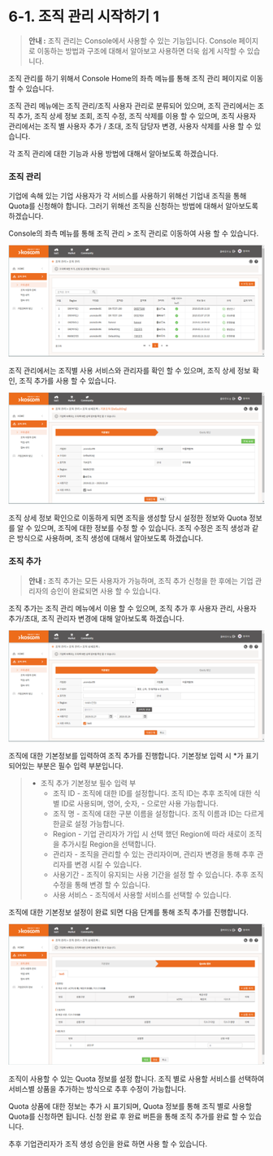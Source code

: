 # 6-1. 조직 관리 시작하기 1



> **안내 :** 조직 관리는 Console에서 사용할 수 있는 기능입니다. Console 페이지로 이동하는 방법과 구조에 대해서 알아보고 사용하면 더욱 쉽게 시작할 수 있습니다.

조직 관리를 하기 위해서 Console Home의 좌측 메뉴를 통해 조직 관리 페이지로 이동 할 수 있습니다.

조직 관리 메뉴에는 조직 관리/조직 사용자 관리로 분류되어 있으며, 조직 관리에서는 조직 추가, 조직 상세 정보 조회, 조직 수정, 조직 삭제를 이용 할 수 있으며, 조직 사용자 관리에서는 조직 별 사용자 추가 / 초대, 조직 담당자 변경, 사용자 삭제를 사용 할 수 있습니다.

각 조직 관리에 대한 기능과 사용 방법에 대해서 알아보도록 하겠습니다.

### **조직 관리**

기업에 속해 있는 기업 사용자가 각 서비스를 사용하기 위해선 기업내 조직을 통해 Quota를 신청해야 합니다. 그러기 위해선 조직을 신청하는 방법에 대해서 알아보도록 하겠습니다.

Console의 좌측 메뉴를 통해 조직 관리 &gt; 조직 관리로 이동하여 사용 할 수 있습니다.

![](../.gitbook/assets/image%20%2832%29.png)

조직 관리에서는 조직별 사용 서비스와 관리자를 확인 할 수 있으며, 조직 상세 정보 확인, 조직 추가를 사용 할 수 있습니다.

![](../.gitbook/assets/image%20%2812%29.png)

조직 상세 정보 확인으로 이동하게 되면 조직을 생성할 당시 설정한 정보와 Quota 정보를 알 수 있으며, 조직에 대한 정보를 수정 할 수 있습니다. 조직 수정은 조직 생성과 같은 방식으로 사용하며, 조직 생성에 대해서 알아보도록 하겠습니다.

### **조직 추가**

> **안내 :** 조직 추가는 모든 사용자가 가능하며, 조직 추가 신청을 한 후에는 기업 관리자의 승인이 완료되면 사용 할 수 있습니다.

조직 추가는 조직 관리 메뉴에서 이용 할 수 있으며, 조직 추가 후 사용자 관리, 사용자 추가/초대, 조직 관리자 변경에 대해 알아보도록 하겠습니다.

![](../.gitbook/assets/image%20%2854%29.png)

조직에 대한 기본정보를 입력하여 조직 추가를 진행합니다. 기본정보 입력 시 \*가 표기 되어있는 부분은 필수 입력 부분입니다.

> * 조직 추가 기본정보 필수 입력 부
>   * 조직 ID - 조직에 대한 ID를 설정합니다. 조직 ID는 추후 조직에 대한 식별 ID로 사용되며, 영어, 숫자, - 으로만 사용 가능합니다.
>   * 조직 명 - 조직에 대한 구분 이름을 설정합니다. 조직 이름과 ID는 다르게 한글로 설정 가능합니다.
>   * Region - 기업 관리자가 가입 시 선택 했던 Region에 따라 새로이 조직을 추가시킬 Region을 선택합니다.
>   * 관리자 - 조직을 관리할 수 있는 관리자이며, 관리자 변경을 통해 추후 관리자를 변경 시킬 수 있습니다.
>   * 사용기간 - 조직이 유지되는 사용 기간을 설정 할 수 있습니다. 추후 조직 수정을 통해 변경 할 수 있습니다.
>   * 사용 서비스 - 조직에서 사용할 서비스를 선택할 수 있습니다.

조직에 대한 기본정보 설정이 완료 되면 다음 단계를 통해 조직 추가를 진행합니다.

![](../.gitbook/assets/image%20%288%29.png)

조직이 사용할 수 있는 Quota 정보를 설정 합니다. 조직 별로 사용할 서비스를 선택하여 서비스별 상품을 추가하는 방식으로 추후 수정이 가능합니다.

Quota 상품에 대한 정보는 추가 시 표기되며, Quota 정보를 통해 조직 별로 사용할 Quota를 신청하면 됩니다. 신청 완료 후 완료 버튼을 통해 조직 추가를 완료 할 수 있습니다.

추후 기업관리자가 조직 생성 승인을 완료 하면 사용 할 수 있습니다.

